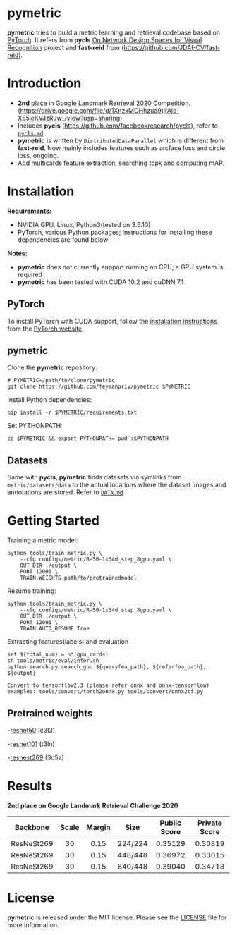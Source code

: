 # pymetric

**pymetric** tries to build a metric learning and retrieval codebase based on [PyTorch](https://pytorch.org/). It refers from **pycls** [On Network Design Spaces for Visual Recognition](https://arxiv.org/abs/1905.13214) project and **fast-reid** from (https://github.com/JDAI-CV/fast-reid).

# Introduction

- **2nd** place in Google Landmark Retrieval 2020 Competition. (https://drive.google.com/file/d/1XnzxMOHhzua9tjrAjo-X55ieKVJzRJw_/view?usp=sharing)
- Includes **pycls** (https://github.com/facebookresearch/pycls), refer to [`pycls.md`](docs/pycls.md).
- **pymetric** is written by `DistributedDataParallel` which is different from **fast-reid**. Now mainly includes features such as arcface loss and circle loss, ongoing.
- Add multicards feature extraction, searching topk and computing mAP.

# Installation

**Requirements:**

- NVIDIA GPU, Linux, Python3(tested on 3.6.10)
- PyTorch, various Python packages; Instructions for installing these dependencies are found below

**Notes:**

- **pymetric** does not currently support running on CPU; a GPU system is required
- **pymetric** has been tested with CUDA 10.2 and cuDNN 7.1

## PyTorch

To install PyTorch with CUDA support, follow the [installation instructions](https://pytorch.org/get-started/locally/) from the [PyTorch website](https://pytorch.org).

## pymetric

Clone the **pymetric** repository:

```
# PYMETRIC=/path/to/clone/pymetric
git clone https://github.com/feymanpriv/pymetric $PYMETRIC
```

Install Python dependencies:

```
pip install -r $PYMETRIC/requirements.txt
```

Set PYTHONPATH:

```
cd $PYMETRIC && export PYTHONPATH=`pwd`:$PYTHONPATH
```

## Datasets

Same with **pycls**, **pymetric** finds datasets via symlinks from `metric/datasets/data` to the actual locations where the dataset images and annotations are stored. Refer to [`DATA.md`](docs/DATA.md).


# Getting Started

Training a metric model:

```
python tools/train_metric.py \
    --cfg configs/metric/R-50-1x64d_step_8gpu.yaml \
    OUT_DIR ./output \
    PORT 12001 \
    TRAIN.WEIGHTS path/to/pretrainedmodel
```
Resume training: 

```
python tools/train_metric.py \
    --cfg configs/metric/R-50-1x64d_step_8gpu.yaml \
    OUT_DIR ./output \
    PORT 12001 \
    TRAIN.AUTO_RESUME True
```

Extracting features(labels) and evaluation
```
set ${total_num} = n*(gpu_cards)
sh tools/metric/eval/infer.sh
python search.py search_gpu ${queryfea_path}, ${referfea_path}, ${output}

Convert to tensorflow2.3 (please refer onnx and onnx-tensorflow)
examples: tools/convert/torch2onnx.py tools/convert/onnx2tf.py
```

## Pretrained weights
-[resnet50](https://pan.baidu.com/s/1WAGiz5EHJrKT-61m-B322Q) (c3l3)

-[resnet101](https://pan.baidu.com/s/1uzh6_Si-6ZCsoxS1Au8MZQ) (t3ln)

-[resnest269](https://pan.baidu.com/s/1Hf6C9qSuH_qllfizwx5QeA) (3c5a)


# Results

**2nd place on Google Landmark Retrieval Challenge 2020**

|  Backbone    |  Scale  | Margin |   Size  | Public Score | Private Score |
|--------------|:-------:|:------:|:-------:|:------------:|:-------------:|
|  ResNeSt269  |    30   |  0.15  | 224/224 |   0.35129    |    0.30819    |
|  ResNeSt269  |    30   |  0.15  | 448/448 |   0.36972    |    0.33015    |
|  ResNeSt269  |    30   |  0.15  | 640/448 |   0.39040    |    0.34718    |


# License

**pymetric** is released under the MIT license. Please see the [LICENSE](LICENSE) file for more information.
